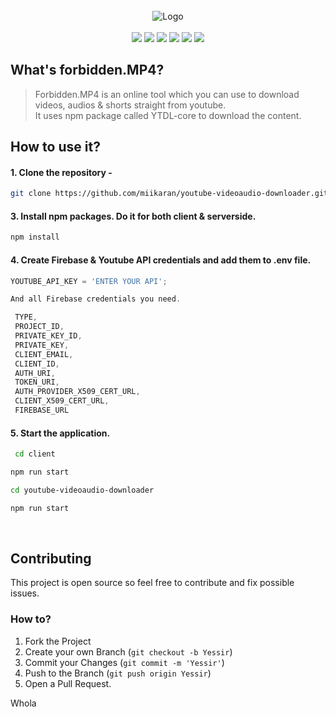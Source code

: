 <br>
<div align="center">
    <img src="https://user-images.githubusercontent.com/88707539/187948740-33fb44a0-9073-45d8-b215-bc26ef5e630a.png" alt="Logo">
</div>

<br>

<div align=center>

  <img src="https://img.shields.io/badge/React-20232A?style=for-the-badge&logo=react&logoColor=61DAFB">
  <img src="https://img.shields.io/badge/Express.js-404D59?style=for-the-badge">
  <img src="https://img.shields.io/badge/Node.js-43853D?style=for-the-badge&logo=node.js&logoColor=white">
  <img src="https://img.shields.io/badge/Tailwind_CSS-38B2AC?style=for-the-badge&logo=tailwind-css&logoColor=white">
  <img src="https://img.shields.io/badge/Firebase-FFCA28.svg?style=for-the-badge&logo=Firebase&logoColor=black">
  <img src="https://img.shields.io/badge/Heroku-430098.svg?style=for-the-badge&logo=Heroku&logoColor=white">
  
</div>

## What's forbidden.MP4?

> Forbidden.MP4 is an online tool which you can use to download  videos,  audios & shorts  straight from youtube. <br>
  It uses npm package called YTDL-core to download the content.


## How to use it?

 #### 1. Clone the repository -
   ```sh
   git clone https://github.com/miikaran/youtube-videoaudio-downloader.git
  ```
 #### 3. Install npm packages. Do it for both client & serverside.
   ```sh
   npm install
   ```
 #### 4. Create Firebase & Youtube API credentials and add them to .env file.
   ```js
   YOUTUBE_API_KEY = 'ENTER YOUR API';  
   
  And all Firebase credentials you need.
  
    TYPE,
    PROJECT_ID,
    PRIVATE_KEY_ID,
    PRIVATE_KEY,
    CLIENT_EMAIL,
    CLIENT_ID,
    AUTH_URI,
    TOKEN_URI,
    AUTH_PROVIDER_X509_CERT_URL,
    CLIENT_X509_CERT_URL,
    FIREBASE_URL
   ```
   
 #### 5. Start the application.

 ```sh
  cd client
 ```
  ```sh
  npm run start
 ```
 
  ```sh
  cd youtube-videoaudio-downloader
 ```
  ```sh
  npm run start
 ```

<br>

## Contributing

This project is open source so feel free to contribute and fix possible issues.

### How to?

1. Fork the Project
2. Create your own Branch (`git checkout -b Yessir`)
3. Commit your Changes (`git commit -m 'Yessir'`)
4. Push to the Branch (`git push origin Yessir`)
5. Open a Pull Request.

Whola




